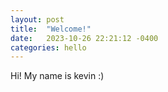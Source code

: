 ```yaml
---
layout: post
title:  "Welcome!"
date:   2023-10-26 22:21:12 -0400
categories: hello
---
```

Hi! My name is kevin :)